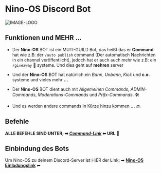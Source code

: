 # Nino-OS Discord Bot

![IMAGE-LOGO](https://github.com/Nino-OS/home/blob/main/images/favicon-32x32.png)

## Funktionen und MEHR ...

- Der **Nino-OS** BOT ist ein MUTI-GUILD Bot, das heißt das er **Command** hat wie z.B: der `/auto publish` command (Der automatisch Nachrichten in ein channel veröffentlicht), jedoch hat er auch auch mehr wie z.B: ein `/giveaway` 🎉 systeme. Und dies geht auf **mehren** server

- Und der **Nino-OS** BOT hat natürlich ein _Bann_, _Unbann_, _Kick_ und **c.o.** systeme und vieles mehr **...**

- Der **Nino-OS** BOT dient auch mit _Allgemeinen Commands_, _ADMIN-Commands_, _Moderations-Commands_ und _Prifx-Commands_. 🛠

- Und es werden andere commands in Kürze hinzu kommen **...** 🔜

## Befehle

**ALLE BEFEHLE SIND UNTER; ➡ _[Command-Link](https://nino-os.github.io/commands/)_ ⬅ URL 🔗**

## Einbindung des Bots

Um Nino-OS zu deinem Discord-Server ist HIER der Link; ➡ **[Nino-OS Einladungslink](https://top.gg/bot/1094405694066790492)** ⬅
